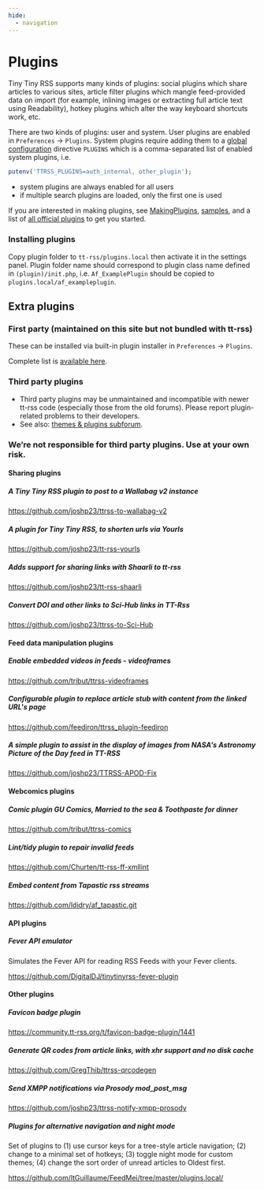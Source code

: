 ```yaml
---
hide:
  - navigation
---
```


# Plugins

Tiny Tiny RSS supports many kinds of plugins: social plugins which share
articles to various sites, article filter plugins which mangle feed-provided
data on import (for example, inlining images or extracting full article text
using Readability), hotkey plugins which alter the way keyboard shortcuts work,
etc.

There are two kinds of plugins: user and system. User plugins are enabled in
`Preferences` &rarr; `Plugins`. System plugins require adding them to a [global
configuration](wiki/GlobalConfig.md) directive <code>PLUGINS</code> which is a
comma-separated list of enabled system plugins, i.e.

```php
putenv('TTRSS_PLUGINS=auth_internal, other_plugin');
```

- system plugins are always enabled for all users
- if multiple search plugins are loaded, only the first one is used

If you are interested in making plugins, see
[MakingPlugins](wiki/MakingPlugins.md),
[samples](https://gitlab.tt-rss.org/tt-rss/tt-rss-samples), and a list of [all
official plugins](https://gitlab.tt-rss.org/tt-rss/plugins) to get you started.

### Installing plugins

Copy plugin folder to ```tt-rss/plugins.local``` then activate it in the
settings panel. Plugin folder name should correspond to plugin class name
defined in ``(plugin)/init.php``, i.e. ``Af_ExamplePlugin`` should be copied to
``plugins.local/af_exampleplugin``.

## Extra plugins

### First party (maintained on this site but not bundled with tt-rss)

These can be installed via built-in plugin installer in `Preferences` &rarr; `Plugins`.

Complete list is [available here](https://gitlab.tt-rss.org/tt-rss/plugins).

### Third party plugins

* Third party plugins may be unmaintained and incompatible with newer tt-rss
  code (especially those from the old forums). Please report plugin-related
  problems to their developers.
* See also: [themes & plugins subforum](https://community.tt-rss.org/c/tiny-tiny-rss/themes-and-plugins/).

### We’re not responsible for third party plugins. Use at your own risk.

#### Sharing plugins

##### A Tiny Tiny RSS plugin to post to a Wallabag v2 instance

https://github.com/joshp23/ttrss-to-wallabag-v2

##### A plugin for Tiny Tiny RSS, to shorten urls via Yourls

https://github.com/joshp23/tt-rss-yourls

##### Adds support for sharing links with Shaarli to tt-rss

https://github.com/joshp23/tt-rss-shaarli

##### Convert DOI and other links to Sci-Hub links in TT-Rss

https://github.com/joshp23/ttrss-to-Sci-Hub

#### Feed data manipulation plugins

##### Enable embedded videos in feeds - videoframes

https://github.com/tribut/ttrss-videoframes

##### Configurable plugin to replace article stub with content from the linked URL's page

https://github.com/feediron/ttrss_plugin-feediron

##### A simple plugin to assist in the display of images from NASA's Astronomy Picture of the Day feed in TT-RSS

https://github.com/joshp23/TTRSS-APOD-Fix

#### Webcomics plugins

##### Comic plugin GU Comics, Married to the sea & Toothpaste for dinner

https://github.com/tribut/ttrss-comics

##### Lint/tidy plugin to repair invalid feeds

https://github.com/Churten/tt-rss-ff-xmllint

##### Embed content from Tapastic rss streams

https://github.com/ldidry/af_tapastic.git

#### API plugins

##### Fever API emulator

Simulates the Fever API for reading RSS Feeds with your Fever clients.

https://github.com/DigitalDJ/tinytinyrss-fever-plugin

#### Other plugins

##### Favicon badge plugin

https://community.tt-rss.org/t/favicon-badge-plugin/1441

##### Generate QR codes from article links, with xhr support and no disk cache

https://github.com/GregThib/ttrss-qrcodegen

##### Send XMPP notifications via Prosody mod_post_msg

https://github.com/joshp23/ttrss-notify-xmpp-prosody

##### Plugins for alternative navigation and night mode

Set of plugins to (1) use cursor keys for a tree-style article navigation; (2) change to a minimal set of hotkeys; (3) toggle night mode for custom themes; (4) change the sort order of unread articles to Oldest first.

https://github.com/ltGuillaume/FeedMei/tree/master/plugins.local/
